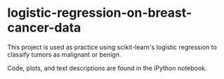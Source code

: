 # logistic-regression-on-breast-cancer-data
This project is used as practice using scikit-learn's logistic regression to classify tumors as malignant or benign.

Code, plots, and text descriptions are found in the iPython notebook.